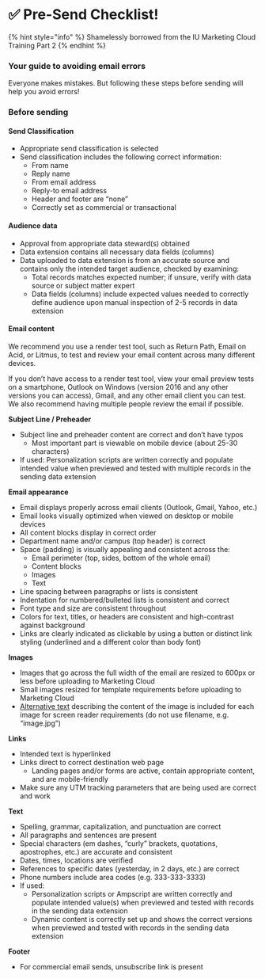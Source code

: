 # ✅ Pre-Send Checklist!

{% hint style="info" %}
Shamelessly borrowed from the IU Marketing Cloud Training Part 2
{% endhint %}

### Your guide to avoiding email errors

Everyone makes mistakes. But following these steps before sending will help you avoid errors!&#x20;

### Before sending

#### Send Classification

* Appropriate send classification is selected&#x20;
* Send classification includes the following correct information:
  * From name
  * Reply name
  * From email address
  * Reply-to email address
  * Header and footer are “none”
  * Correctly set as commercial or transactional&#x20;

#### Audience data

* Approval from appropriate data steward(s) obtained
* Data extension contains all necessary data fields (columns)
* Data uploaded to data extension is from an accurate source and contains only the intended target audience, checked by examining:
  * Total records matches expected number; if unsure, verify with data source or subject matter expert&#x20;
  * Data fields (columns) include expected values needed to correctly define audience upon manual inspection of 2-5 records in data extension

#### Email content

We recommend you use a render test tool, such as Return Path, Email on Acid, or Litmus, to test and review your email content across many different devices.&#x20;

If you don’t have access to a render test tool, view your email preview tests on a smartphone, Outlook on Windows (version 2016 and any other versions you can access), Gmail, and any other email client you can test. We also recommend having multiple people review the email if possible.&#x20;

**Subject Line / Preheader**

* Subject line and preheader content are correct and don’t have typos
  * Most important part is viewable on mobile device (about 25-30 characters)
* If used: Personalization scripts are written correctly and populate intended value when previewed and tested with multiple records in the sending data extension&#x20;

**Email appearance**

* Email displays properly across email clients (Outlook, Gmail, Yahoo, etc.)
* Email looks visually optimized when viewed on desktop or mobile devices
* All content blocks display in correct order
* Department name and/or campus (top header) is correct
* Space (padding) is visually appealing and consistent across the:
  * Email perimeter (top, sides, bottom of the whole email)
  * Content blocks
  * Images
  * Text
* Line spacing between paragraphs or lists is consistent
* Indentation for numbered/bulleted lists is consistent and correct
* Font type and size are consistent throughout
* Colors for text, titles, or headers are consistent and high-contrast against background&#x20;
* Links are clearly indicated as clickable by using a button or distinct link styling (underlined and a different color than body font)

**Images**

* Images that go across the full width of the email are resized to 600px or less before uploading to Marketing Cloud
* Small images resized for template requirements before uploading to Marketing Cloud
* [Alternative text](https://www.campaignmonitor.com/resources/guides/alt-text-in-email/) describing the content of the image is included for each image for screen reader requirements (do not use filename, e.g. “image.jpg”)

**Links**

* Intended text is hyperlinked
* Links direct to correct destination web page
  * Landing pages and/or forms are active, contain appropriate content, and are mobile-friendly
* Make sure any UTM tracking parameters that are being used are correct and work

**Text**

* Spelling, grammar, capitalization, and punctuation are correct
* All paragraphs and sentences are present
* Special characters (em dashes, “curly” brackets, quotations, apostrophes, etc.) are accurate and consistent
* Dates, times, locations are verified
* References to specific dates (yesterday, in 2 days, etc.) are correct
* Phone numbers include area codes (e.g. 333-333-3333)
* If used:&#x20;
  * Personalization scripts or Ampscript are written correctly and populate intended value(s) when previewed and tested with records in the sending data extension&#x20;
  * Dynamic content is correctly set up and shows the correct versions when previewed and tested with records in the sending data extension&#x20;

**Footer**

* For commercial email sends, unsubscribe link is present
